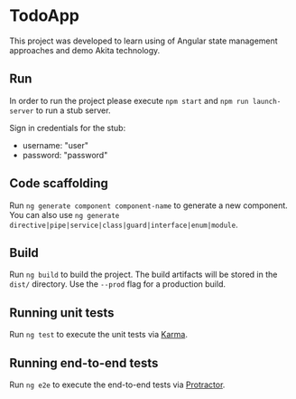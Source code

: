# TodoApp

This project was developed to learn using of Angular state management approaches and demo Akita technology.

## Run

In order to run the project please execute `npm start` and `npm run launch-server` to run a stub server.

Sign in credentials for the stub:

* username: "user"
* password: "password"

## Code scaffolding

Run `ng generate component component-name` to generate a new component. You can also use `ng generate directive|pipe|service|class|guard|interface|enum|module`.

## Build

Run `ng build` to build the project. The build artifacts will be stored in the `dist/` directory. Use the `--prod` flag for a production build.

## Running unit tests

Run `ng test` to execute the unit tests via [Karma](https://karma-runner.github.io).

## Running end-to-end tests

Run `ng e2e` to execute the end-to-end tests via [Protractor](http://www.protractortest.org/).

